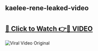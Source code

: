 ## kaelee-rene-leaked-video 

# <h2><a href="http://freeplayer.one?title=kaelee-rene-leaked-video&ref=21J">🔗 Click to Watch 👉🔴 VIDEO</a></h2>

<a href="http://freeplayer.one?title=kaelee-rene-leaked-video&ref=21J" rel="nofollow" data-target="animated-image.originalLink"><img src="https://i.ibb.co.com/xMMVF88/686577567.gif" alt="Viral Video Original" style="max-width: 100%; display: inline-block;" data-target="animated-image.originalImage"></a>

